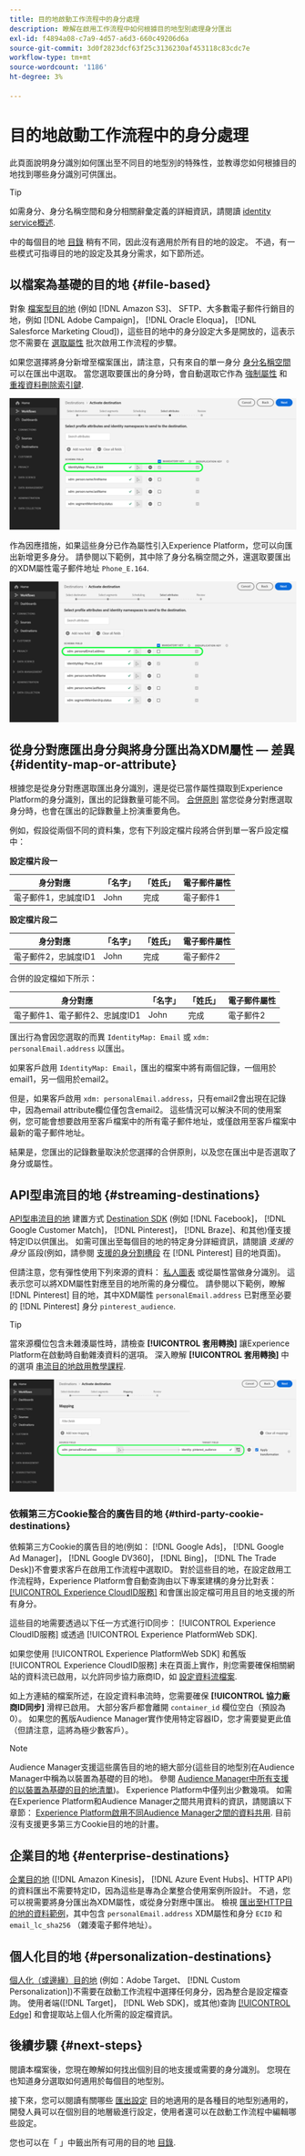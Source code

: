 ```yaml
---
title: 目的地啟動工作流程中的身分處理
description: 瞭解在啟用工作流程中如何根據目的地型別處理身分匯出
exl-id: f4894a08-c7a9-4d57-a6d3-660c49206d6a
source-git-commit: 3d0f2823dcf63f25c3136230af453118c83cdc7e
workflow-type: tm+mt
source-wordcount: '1186'
ht-degree: 3%

---
```


# 目的地啟動工作流程中的身分處理

此頁面說明身分識別如何匯出至不同目的地型別的特殊性，並教導您如何根據目的地找到哪些身分識別可供匯出。

>[!TIP]
>
> 如需身分、身分名稱空間和身分相關辭彙定義的詳細資訊，請閱讀 [identity service概述](/help/identity-service/home.md).

中的每個目的地 [目錄](/help/destinations/catalog/overview.md) 稍有不同，因此沒有適用於所有目的地的設定。 不過，有一些模式可指導目的地的設定及其身分需求，如下節所述。

## 以檔案為基礎的目的地 {#file-based}

對象 [檔案型目的地](/help/destinations/destination-types.md#file-based) (例如 [!DNL Amazon S3]、 SFTP、大多數電子郵件行銷目的地，例如 [!DNL Adobe Campaign]， [!DNL Oracle Eloqua]， [!DNL Salesforce Marketing Cloud])，這些目的地中的身分設定大多是開放的，這表示您不需要在 [選取屬性](/help/destinations/ui/activate-batch-profile-destinations.md#select-attributes) 批次啟用工作流程的步驟。

如果您選擇將身分新增至檔案匯出，請注意，只有來自的單一身分 [身分名稱空間](/help/identity-service/ui/identity-graph-viewer.md#access-identity-graph-viewer) 可以在匯出中選取。 當您選取要匯出的身分時，會自動選取它作為 [強制屬性](/help/destinations/ui/activate-batch-profile-destinations.md#mandatory-attributes) 和 [重複資料刪除索引鍵](/help/destinations/ui/activate-batch-profile-destinations.md#deduplication-keys).

![選取為必要屬性和重複資料刪除索引鍵的身分。](/help/destinations/assets/how-destinations-work/selected-identity.png)

作為因應措施，如果這些身分已作為屬性引入Experience Platform，您可以向匯出新增更多身分。 請參閱以下範例，其中除了身分名稱空間之外，還選取要匯出的XDM屬性電子郵件地址 `Phone_E.164`.

![選取要匯出的電子郵件地址屬性範例。](/help/destinations/assets/how-destinations-work/email-selected.png)

## 從身分對應匯出身分與將身分匯出為XDM屬性 — 差異 {#identity-map-or-attribute}

根據您是從身分對應選取匯出身分識別，還是從已當作屬性擷取到Experience Platform的身分識別，匯出的記錄數量可能不同。 [合併原則](/help/profile/merge-policies/overview.md) 當您從身分對應選取身分時，也會在匯出的記錄數量上扮演重要角色。

例如，假設從兩個不同的資料集，您有下列設定檔片段將合併到單一客戶設定檔中：

**設定檔片段一**

| 身分對應 | 「名字」 | 「姓氏」 | 電子郵件屬性 |
|---------|----------|---------|--------|
| 電子郵件1，忠誠度ID1 | John | 完成 | 電子郵件1 |


**設定檔片段二**

| 身分對應 | 「名字」 | 「姓氏」 | 電子郵件屬性 |
|---------|----------|---------|--------|
| 電子郵件2，忠誠度ID1 | John | 完成 | 電子郵件2 |

合併的設定檔如下所示：

| 身分對應 | 「名字」 | 「姓氏」 | 電子郵件屬性 |
|---------|----------|---------|--------|
| 電子郵件1、電子郵件2、忠誠度ID1 | John | 完成 | 電子郵件2 |

匯出行為會因您選取的而異 `IdentityMap: Email` 或 `xdm: personalEmail.address` 以匯出。

如果客戶啟用 `IdentityMap: Email`，匯出的檔案中將有兩個記錄，一個用於email1，另一個用於email2。

但是，如果客戶啟用 `xdm: personalEmail.address`，只有email2會出現在記錄中，因為email attribute欄位僅包含email2。 這些情況可以解決不同的使用案例，您可能會想要啟用至客戶檔案中的所有電子郵件地址，或僅啟用至客戶檔案中最新的電子郵件地址。

結果是，您匯出的記錄數量取決於您選擇的合併原則，以及您在匯出中是否選取了身分或屬性。

## API型串流目的地 {#streaming-destinations}

[API型串流目的地](/help/destinations/destination-types.md#streaming-destination) 建置方式 [Destination SDK](/help/destinations/destination-sdk/overview.md) (例如 [!DNL Facebook]， [!DNL Google Customer Match]， [!DNL Pinterest]， [!DNL Braze]、和其他)僅支援特定ID以供匯出。 如需可匯出至每個目的地的特定身分詳細資訊，請閱讀 *支援的身分* 區段(例如，請參閱 [支援的身分割槽段](/help/destinations/catalog/advertising/pinterest.md) 在 [!DNL Pinterest] 目的地頁面)。

但請注意，您有彈性使用下列來源的資料： [私人圖表](/help/profile/merge-policies/overview.md#id-stitching) 或從屬性當做身分識別。 這表示您可以將XDM屬性對應至目的地所需的身分欄位。 請參閱以下範例，瞭解 [!DNL Pinterest] 目的地，其中XDM屬性 `personalEmail.address` 已對應至必要的 [!DNL Pinterest] 身分 `pinterest_audience`.

>[!TIP]
>
>當來源欄位包含未雜湊屬性時，請檢查 **[!UICONTROL 套用轉換]** 讓Experience Platform在啟動時自動雜湊資料的選項。 深入瞭解 **[!UICONTROL 套用轉換]** 中的選項 [串流目的地啟用教學課程](/help/destinations/ui/activate-segment-streaming-destinations.md#apply-transformation).

![對應至Pinterest目的地之身分欄位的電子郵件地址屬性範例。](/help/destinations/assets/how-destinations-work/email-mapped-to-identity.png)

### 依賴第三方Cookie整合的廣告目的地 {#third-party-cookie-destinations}

依賴第三方Cookie的廣告目的地(例如： [!DNL Google Ads]， [!DNL Google Ad Manager]， [!DNL Google DV360]， [!DNL Bing]， [!DNL The Trade Desk])不會要求客戶在啟用工作流程中選取ID。 對於這些目的地，在設定啟用工作流程時，Experience Platform會自動查詢由以下專案建構的身分比對表： [[!UICONTROL Experience CloudID服務]](https://experienceleague.adobe.com/docs/id-service/using/intro/overview.html?lang=zh-Hant) 和會匯出設定檔可用且目的地支援的所有身分。

這些目的地需要透過以下任一方式進行ID同步： [!UICONTROL Experience CloudID服務] 或透過 [!UICONTROL Experience PlatformWeb SDK].

如果您使用 [!UICONTROL Experience PlatformWeb SDK] 和舊版 [!UICONTROL Experience CloudID服務] 未在頁面上實作，則您需要確保相關網站的資料流已啟用，以允許同步協力廠商ID，如 [設定資料流檔案](/help/datastreams/configure.md#create).

如上方連結的檔案所述，在設定資料串流時，您需要確保 **[!UICONTROL 協力廠商ID同步]** 滑桿已啟用。 大部分客戶都會離開 `container_id` 欄位空白（預設為0）。 如果您的舊版Audience Manager實作使用特定容器ID，您才需要變更此值（但請注意，這將為極少數客戶）。

>[!NOTE]
>
>Audience Manager支援這些廣告目的地的絕大部分(這些目的地型別在Audience Manager中稱為以裝置為基礎的目的地)。 參閱 [Audience Manager中所有支援的以裝置為基礎的目的地清單](https://experienceleague.adobe.com/docs/audience-manager/user-guide/features/destinations/device-based/device-based-destinations-list.html?lang=en))。 Experience Platform中僅列出少數幾項。 如需在Experience Platform和Audience Manager之間共用資料的資訊，請閱讀以下章節： [Experience Platform啟用不同Audience Manager之間的資料共用](https://experienceleague.adobe.com/docs/audience-manager/user-guide/implementation-integration-guides/integration-experience-platform/aam-aep-audience-sharing.html?lang=en#enable-aep-to-aam-data). 目前沒有支援更多第三方Cookie目的地的計畫。

## 企業目的地 {#enterprise-destinations}

[企業目的地](/help/destinations/destination-types.md#streaming-profile-export) ([!DNL Amazon Kinesis]， [!DNL Azure Event Hubs]、HTTP API)的資料匯出不需要特定ID，因為這些是專為企業整合使用案例所設計。 不過，您可以視需要將身分匯出為XDM屬性，或從身分對應中匯出。 檢視 [匯出至HTTP目的地的資料範例](/help/destinations/catalog/streaming/http-destination.md#exported-data)，其中包含 `personalEmail.address` XDM屬性和身分 `ECID` 和 `email_lc_sha256` （雜湊電子郵件地址）。

## 個人化目的地 {#personalization-destinations}

[個人化（或邊緣）目的地](/help/destinations/destination-types.md#edge-personalization-destinations) (例如：Adobe Target、 [!DNL Custom Personalization])不需要在啟動工作流程中選擇任何身分，因為整合是設定檔查詢。 使用者端([!DNL Target]， [!DNL Web SDK]，或其他)查詢 [[!UICONTROL Edge]](/help/collection/home.md#edge) 和會提取站上個人化所需的設定檔資訊。

<!--
![Table with all supported identities](/help/destinations/assets/how-destinations-work/identities-table.png)

-->

## 後續步驟 {#next-steps}

閱讀本檔案後，您現在瞭解如何找出個別目的地支援或需要的身分識別。 您現在也知道身分選取如何適用於每個目的地型別。

接下來，您可以閱讀有關哪些 [匯出設定](/help/destinations/how-destinations-work/destinations-configurations.md) 目的地適用的是各種目的地型別通用的，開發人員可以在個別目的地層級進行設定，使用者還可以在啟動工作流程中編輯哪些設定。

您也可以在「 」中籤出所有可用的目的地 [目錄](/help/destinations/catalog/overview.md).
